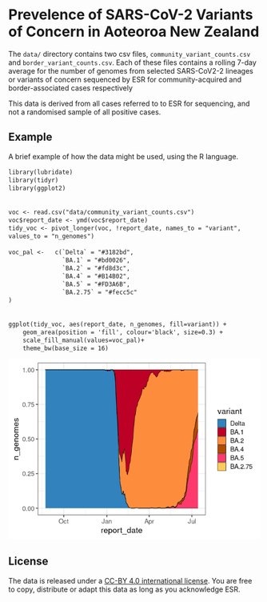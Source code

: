 
# Prevelence of SARS-CoV-2 Variants of Concern in Aoteoroa New Zealand

The `data/` directory contains two csv files, `community_variant_counts.csv` and `border_variant_counts.csv`. Each of these files contains a rolling 7-day average for the number of genomes from selected SARS-CoV2-2 lineages or variants of concern sequenced by ESR for community-acquired and border-associated cases respectively

This data is derived from all cases referred to to ESR for sequencing, and not a randomised sample of all positive cases.

## Example

A brief example of how the data might be used, using the R language.

``` {.r}
library(lubridate)
library(tidyr)
library(ggplot2)


voc <- read.csv("data/community_variant_counts.csv")
voc$report_date <- ymd(voc$report_date)
tidy_voc <- pivot_longer(voc, !report_date, names_to = "variant", values_to = "n_genomes")

voc_pal <-   c(`Delta` = "#3182bd", 
               `BA.1` = "#bd0026", 
               `BA.2` = "#fd8d3c", 
               `BA.4` = "#B14B02",
               `BA.5` = "#FD3A6B",
               `BA.2.75` = "#fecc5c"
)


ggplot(tidy_voc, aes(report_date, n_genomes, fill=variant)) + 
    geom_area(position = 'fill', colour='black', size=0.3) +
    scale_fill_manual(values=voc_pal)+
    theme_bw(base_size = 16)  
```

![](images/plot-1.png)

## License

The data is released under a [CC-BY 4.0 international license](https://creativecommons.org/licenses/by/4.0/). You are free to copy, distribute or adapt this data as long as you acknowledge ESR.
